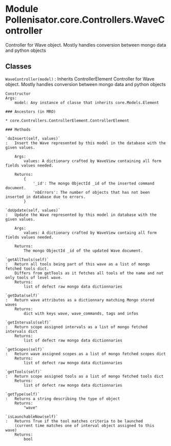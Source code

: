 Module Pollenisator.core.Controllers.WaveController
===================================================
Controller for Wave object. Mostly handles conversion between mongo data and python objects

Classes
-------

`WaveController(model)`
:   Inherits ControllerElement
    Controller for Wave object. Mostly handles conversion between mongo data and python objects
    
    Constructor
    Args:
        model: Any instance of classe that inherits core.Models.Element

    ### Ancestors (in MRO)

    * core.Controllers.ControllerElement.ControllerElement

    ### Methods

    `doInsert(self, values)`
    :   Insert the Wave represented by this model in the database with the given values.
        
        Args:
            values: A dictionary crafted by WaveView containing all form fields values needed.
        
        Returns:
            {
                '_id': The mongo ObjectId _id of the inserted command document.
                'nbErrors': The number of objects that has not been inserted in database due to errors.
            }

    `doUpdate(self, values)`
    :   Update the Wave represented by this model in database with the given values.
        
        Args:
            values: A dictionary crafted by WaveView containg all form fields values needed.
        
        Returns:
            The mongo ObjectId _id of the updated Wave document.

    `getAllTools(self)`
    :   Return all tools being part of this wave as a list of mongo fetched tools dict.
        Differs from getTools as it fetches all tools of the name and not only tools of level wave.
        Returns:
            list of defect raw mongo data dictionnaries

    `getData(self)`
    :   Return wave attributes as a dictionnary matching Mongo stored waves
        Returns:
            dict with keys wave, wave_commands, tags and infos

    `getIntervals(self)`
    :   Return scope assigned intervals as a list of mongo fetched intervals dict
        Returns:
            list of defect raw mongo data dictionnaries

    `getScopes(self)`
    :   Return wave assigned scopes as a list of mongo fetched scopes dict
        Returns:
            list of defect raw mongo data dictionnaries

    `getTools(self)`
    :   Return scope assigned tools as a list of mongo fetched tools dict
        Returns:
            list of defect raw mongo data dictionnaries

    `getType(self)`
    :   Returns a string describing the type of object
        Returns:
            "wave"

    `isLaunchableNow(self)`
    :   Returns True if the tool matches criteria to be launched 
        (current time matches one of interval object assigned to this wave)
        Returns:
            bool